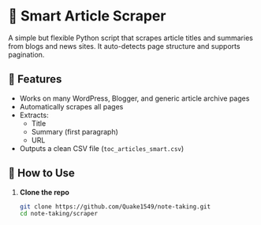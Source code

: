 
# 🧠 Smart Article Scraper

A simple but flexible Python script that scrapes article titles and summaries from blogs and news sites. It auto-detects page structure and supports pagination.

## 📌 Features

- Works on many WordPress, Blogger, and generic article archive pages
- Automatically scrapes all pages
- Extracts:
  - Title
  - Summary (first paragraph)
  - URL
- Outputs a clean CSV file (`toc_articles_smart.csv`)

## 🚀 How to Use

1. **Clone the repo**
   ```bash
   git clone https://github.com/Quake1549/note-taking.git
   cd note-taking/scraper

